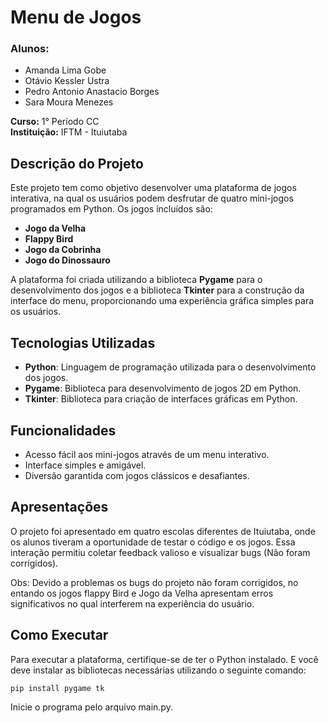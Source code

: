 # Menu de Jogos  

### Alunos:  
- Amanda Lima Gobe  
- Otávio Kessler Ustra  
- Pedro Antonio Anastacio Borges  
- Sara Moura Menezes  

**Curso:** 1° Período CC  
**Instituição:** IFTM - Ituiutaba  

## Descrição do Projeto  

Este projeto tem como objetivo desenvolver uma plataforma de jogos interativa, na qual os usuários podem desfrutar de quatro mini-jogos programados em Python. Os jogos incluídos são:  

- **Jogo da Velha**  
- **Flappy Bird**  
- **Jogo da Cobrinha**  
- **Jogo do Dinossauro**  

A plataforma foi criada utilizando a biblioteca **Pygame** para o desenvolvimento dos jogos e a biblioteca **Tkinter** para a construção da interface do menu, proporcionando uma experiência gráfica simples para os usuários.  

## Tecnologias Utilizadas  

- **Python**: Linguagem de programação utilizada para o desenvolvimento dos jogos.  
- **Pygame**: Biblioteca para desenvolvimento de jogos 2D em Python.  
- **Tkinter**: Biblioteca para criação de interfaces gráficas em Python.  

## Funcionalidades  

- Acesso fácil aos mini-jogos através de um menu interativo.  
- Interface simples e amigável.  
- Diversão garantida com jogos clássicos e desafiantes.  

## Apresentações  

O projeto foi apresentado em quatro escolas diferentes de Ituiutaba, onde os alunos tiveram a oportunidade de testar o código e os jogos. Essa interação permitiu coletar feedback valioso e visualizar bugs (Não foram corrigidos). 

Obs: Devido a problemas os bugs do projeto não foram corrigidos, no entando os jogos flappy Bird e Jogo da Velha apresentam erros significativos no qual interferem na experiência do usuário. 

## Como Executar  

Para executar a plataforma, certifique-se de ter o Python instalado. E você deve instalar as bibliotecas necessárias utilizando o seguinte comando:  

```bash  
pip install pygame tk
```
Inicie o programa pelo arquivo main.py.
